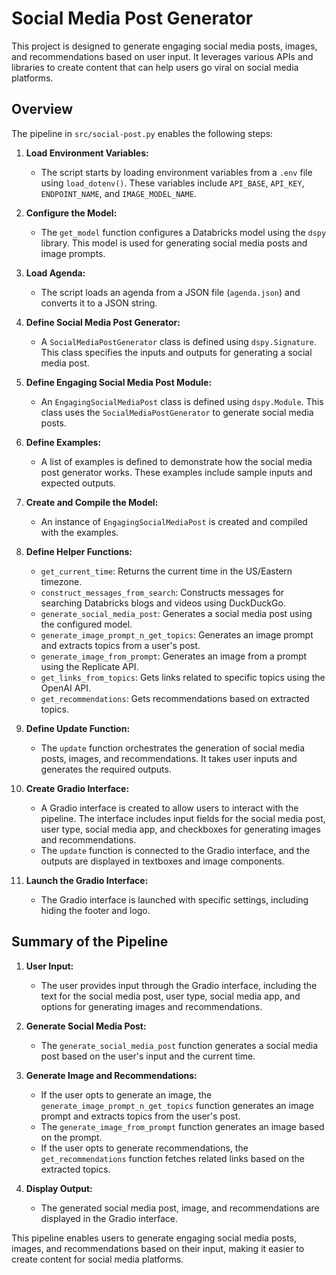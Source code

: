 # Social Media Post Generator

This project is designed to generate engaging social media posts, images, and recommendations based on user input. It leverages various APIs and libraries to create content that can help users go viral on social media platforms.

## Overview

The pipeline in `src/social-post.py` enables the following steps:

1. **Load Environment Variables:**
   - The script starts by loading environment variables from a `.env` file using `load_dotenv()`. These variables include `API_BASE`, `API_KEY`, `ENDPOINT_NAME`, and `IMAGE_MODEL_NAME`.

2. **Configure the Model:**
   - The `get_model` function configures a Databricks model using the `dspy` library. This model is used for generating social media posts and image prompts.

3. **Load Agenda:**
   - The script loads an agenda from a JSON file (`agenda.json`) and converts it to a JSON string.

4. **Define Social Media Post Generator:**
   - A `SocialMediaPostGenerator` class is defined using `dspy.Signature`. This class specifies the inputs and outputs for generating a social media post.

5. **Define Engaging Social Media Post Module:**
   - An `EngagingSocialMediaPost` class is defined using `dspy.Module`. This class uses the `SocialMediaPostGenerator` to generate social media posts.

6. **Define Examples:**
   - A list of examples is defined to demonstrate how the social media post generator works. These examples include sample inputs and expected outputs.

7. **Create and Compile the Model:**
   - An instance of `EngagingSocialMediaPost` is created and compiled with the examples.

8. **Define Helper Functions:**
   - `get_current_time`: Returns the current time in the US/Eastern timezone.
   - `construct_messages_from_search`: Constructs messages for searching Databricks blogs and videos using DuckDuckGo.
   - `generate_social_media_post`: Generates a social media post using the configured model.
   - `generate_image_prompt_n_get_topics`: Generates an image prompt and extracts topics from a user's post.
   - `generate_image_from_prompt`: Generates an image from a prompt using the Replicate API.
   - `get_links_from_topics`: Gets links related to specific topics using the OpenAI API.
   - `get_recommendations`: Gets recommendations based on extracted topics.

9. **Define Update Function:**
   - The `update` function orchestrates the generation of social media posts, images, and recommendations. It takes user inputs and generates the required outputs.

10. **Create Gradio Interface:**
    - A Gradio interface is created to allow users to interact with the pipeline. The interface includes input fields for the social media post, user type, social media app, and checkboxes for generating images and recommendations.
    - The `update` function is connected to the Gradio interface, and the outputs are displayed in textboxes and image components.

11. **Launch the Gradio Interface:**
    - The Gradio interface is launched with specific settings, including hiding the footer and logo.

## Summary of the Pipeline

1. **User Input:**
   - The user provides input through the Gradio interface, including the text for the social media post, user type, social media app, and options for generating images and recommendations.

2. **Generate Social Media Post:**
   - The `generate_social_media_post` function generates a social media post based on the user's input and the current time.

3. **Generate Image and Recommendations:**
   - If the user opts to generate an image, the `generate_image_prompt_n_get_topics` function generates an image prompt and extracts topics from the user's post.
   - The `generate_image_from_prompt` function generates an image based on the prompt.
   - If the user opts to generate recommendations, the `get_recommendations` function fetches related links based on the extracted topics.

4. **Display Output:**
   - The generated social media post, image, and recommendations are displayed in the Gradio interface.

This pipeline enables users to generate engaging social media posts, images, and recommendations based on their input, making it easier to create content for social media platforms.
